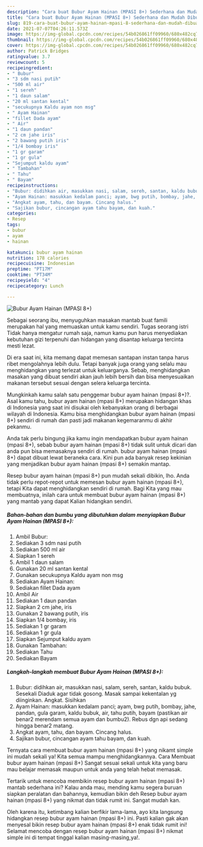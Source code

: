 ```yaml
---
description: "Cara buat Bubur Ayam Hainan (MPASI 8+) Sederhana dan Mudah Dibuat"
title: "Cara buat Bubur Ayam Hainan (MPASI 8+) Sederhana dan Mudah Dibuat"
slug: 819-cara-buat-bubur-ayam-hainan-mpasi-8-sederhana-dan-mudah-dibuat
date: 2021-07-07T04:26:11.573Z
image: https://img-global.cpcdn.com/recipes/54b026861ff09960/680x482cq70/bubur-ayam-hainan-mpasi-8-foto-resep-utama.jpg
thumbnail: https://img-global.cpcdn.com/recipes/54b026861ff09960/680x482cq70/bubur-ayam-hainan-mpasi-8-foto-resep-utama.jpg
cover: https://img-global.cpcdn.com/recipes/54b026861ff09960/680x482cq70/bubur-ayam-hainan-mpasi-8-foto-resep-utama.jpg
author: Patrick Bridges
ratingvalue: 3.7
reviewcount: 5
recipeingredient:
- " Bubur"
- "3 sdm nasi putih"
- "500 ml air"
- "1 sereh"
- "1 daun salam"
- "20 ml santan kental"
- "secukupnya Kaldu ayam non msg"
- " Ayam Hainan"
- "fillet Dada ayam"
- " Air"
- "1 daun pandan"
- "2 cm jahe iris"
- "2 bawang putih iris"
- "1/4 bombay iris"
- "1 gr garam"
- "1 gr gula"
- "Sejumput kaldu ayam"
- " Tambahan"
- " Tahu"
- " Bayam"
recipeinstructions:
- "Bubur: didihkan air, masukkan nasi, salam, sereh, santan, kaldu bubuk. Sesekali Diaduk agar tidak gosong. Masak sampai kekentalan yg diinginkan. Angkat. Sisihkan"
- "Ayam Hainan: masukkan kedalam panci; ayam, bwg putih, bombay, jahe, pandan, gula garam, kaldu bubuk, air, tahu putih, bayam (pastikan air benar2 merendam semua ayam dan bumbu2). Rebus dgn api sedang hingga benar2 matang."
- "Angkat ayam, tahu, dan bayam. Cincang halus."
- "Sajikan bubur, cincangan ayam tahu bayam, dan kuah."
categories:
- Resep
tags:
- bubur
- ayam
- hainan

katakunci: bubur ayam hainan 
nutrition: 178 calories
recipecuisine: Indonesian
preptime: "PT17M"
cooktime: "PT34M"
recipeyield: "4"
recipecategory: Lunch

---
```



![Bubur Ayam Hainan (MPASI 8+)](https://img-global.cpcdn.com/recipes/54b026861ff09960/680x482cq70/bubur-ayam-hainan-mpasi-8-foto-resep-utama.jpg)

Sebagai seorang ibu, menyuguhkan masakan mantab buat famili merupakan hal yang memuaskan untuk kamu sendiri. Tugas seorang istri Tidak hanya mengatur rumah saja, namun kamu pun harus menyediakan kebutuhan gizi terpenuhi dan hidangan yang disantap keluarga tercinta mesti lezat.

Di era  saat ini, kita memang dapat memesan santapan instan tanpa harus ribet mengolahnya lebih dulu. Tetapi banyak juga orang yang selalu mau menghidangkan yang terlezat untuk keluarganya. Sebab, menghidangkan masakan yang dibuat sendiri akan jauh lebih bersih dan bisa menyesuaikan makanan tersebut sesuai dengan selera keluarga tercinta. 



Mungkinkah kamu salah satu penggemar bubur ayam hainan (mpasi 8+)?. Asal kamu tahu, bubur ayam hainan (mpasi 8+) merupakan hidangan khas di Indonesia yang saat ini disukai oleh kebanyakan orang di berbagai wilayah di Indonesia. Kamu bisa menghidangkan bubur ayam hainan (mpasi 8+) sendiri di rumah dan pasti jadi makanan kegemaranmu di akhir pekanmu.

Anda tak perlu bingung jika kamu ingin mendapatkan bubur ayam hainan (mpasi 8+), sebab bubur ayam hainan (mpasi 8+) tidak sulit untuk dicari dan anda pun bisa memasaknya sendiri di rumah. bubur ayam hainan (mpasi 8+) dapat dibuat lewat beraneka cara. Kini pun ada banyak resep kekinian yang menjadikan bubur ayam hainan (mpasi 8+) semakin mantap.

Resep bubur ayam hainan (mpasi 8+) pun mudah sekali dibikin, lho. Anda tidak perlu repot-repot untuk memesan bubur ayam hainan (mpasi 8+), tetapi Kita dapat menghidangkan sendiri di rumah. Bagi Kita yang mau membuatnya, inilah cara untuk membuat bubur ayam hainan (mpasi 8+) yang mantab yang dapat Kalian hidangkan sendiri.

<!--inarticleads1-->

##### Bahan-bahan dan bumbu yang dibutuhkan dalam menyiapkan Bubur Ayam Hainan (MPASI 8+):

1. Ambil  Bubur:
1. Sediakan 3 sdm nasi putih
1. Sediakan 500 ml air
1. Siapkan 1 sereh
1. Ambil 1 daun salam
1. Gunakan 20 ml santan kental
1. Gunakan secukupnya Kaldu ayam non msg
1. Sediakan  Ayam Hainan:
1. Sediakan fillet Dada ayam
1. Ambil  Air
1. Sediakan 1 daun pandan
1. Siapkan 2 cm jahe, iris
1. Gunakan 2 bawang putih, iris
1. Siapkan 1/4 bombay, iris
1. Sediakan 1 gr garam
1. Sediakan 1 gr gula
1. Siapkan Sejumput kaldu ayam
1. Gunakan  Tambahan:
1. Sediakan  Tahu
1. Sediakan  Bayam




<!--inarticleads2-->

##### Langkah-langkah membuat Bubur Ayam Hainan (MPASI 8+):

1. Bubur: didihkan air, masukkan nasi, salam, sereh, santan, kaldu bubuk. Sesekali Diaduk agar tidak gosong. Masak sampai kekentalan yg diinginkan. Angkat. Sisihkan
1. Ayam Hainan: masukkan kedalam panci; ayam, bwg putih, bombay, jahe, pandan, gula garam, kaldu bubuk, air, tahu putih, bayam (pastikan air benar2 merendam semua ayam dan bumbu2). Rebus dgn api sedang hingga benar2 matang.
1. Angkat ayam, tahu, dan bayam. Cincang halus.
1. Sajikan bubur, cincangan ayam tahu bayam, dan kuah.




Ternyata cara membuat bubur ayam hainan (mpasi 8+) yang nikamt simple ini mudah sekali ya! Kita semua mampu menghidangkannya. Cara Membuat bubur ayam hainan (mpasi 8+) Sangat sesuai sekali untuk kita yang baru mau belajar memasak maupun untuk anda yang telah hebat memasak.

Tertarik untuk mencoba membikin resep bubur ayam hainan (mpasi 8+) mantab sederhana ini? Kalau anda mau, mending kamu segera buruan siapkan peralatan dan bahannya, kemudian bikin deh Resep bubur ayam hainan (mpasi 8+) yang nikmat dan tidak rumit ini. Sangat mudah kan. 

Oleh karena itu, ketimbang kalian berfikir lama-lama, ayo kita langsung hidangkan resep bubur ayam hainan (mpasi 8+) ini. Pasti kalian gak akan menyesal bikin resep bubur ayam hainan (mpasi 8+) enak tidak rumit ini! Selamat mencoba dengan resep bubur ayam hainan (mpasi 8+) nikmat simple ini di tempat tinggal kalian masing-masing,ya!.

